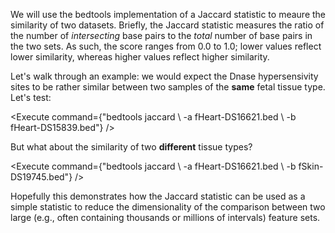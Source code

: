 <script>
import Execute from "../../Execute.svelte";
</script>

We will use the bedtools implementation of a Jaccard statistic to meaure the similarity of two datasets. Briefly, the Jaccard statistic measures the ratio of the number of *intersecting* base pairs to the *total* number of base pairs in the two sets.  As such, the score ranges from 0.0 to 1.0; lower values reflect lower similarity, whereas higher values reflect higher similarity.

Let's walk through an example: we would expect the Dnase hypersensivity sites to be rather similar between two samples of the **same** fetal tissue type.  Let's test:

<Execute command={"bedtools jaccard \\ -a fHeart-DS16621.bed \\ -b fHeart-DS15839.bed"} />

But what about the similarity of two **different** tissue types?

<Execute command={"bedtools jaccard \\ -a fHeart-DS16621.bed \\ -b fSkin-DS19745.bed"} />

Hopefully this demonstrates how the Jaccard statistic can be used as a simple statistic to reduce the dimensionality of the comparison between two large (e.g., often containing thousands or millions of intervals) feature sets.
